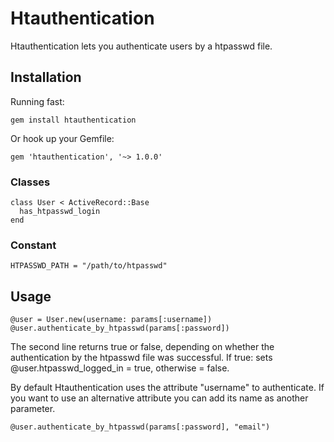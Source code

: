 Htauthentication
=============

Htauthentication lets you authenticate users by a htpasswd file.


Installation
-----------

Running fast:

    gem install htauthentication

Or hook up your Gemfile:

    gem 'htauthentication', '~> 1.0.0'
    

### Classes

    class User < ActiveRecord::Base
      has_htpasswd_login
    end
    
### Constant

    HTPASSWD_PATH = "/path/to/htpasswd"
     
    
Usage
-----------

    @user = User.new(username: params[:username])
    @user.authenticate_by_htpasswd(params[:password])
    
The second line returns true or false, depending on whether the authentication by the htpasswd 
file was successful. If true: sets @user.htpasswd_logged_in = true, otherwise = false.

By default Htauthentication uses the attribute "username" to authenticate. If you want 
to use an alternative attribute you can add its name as another parameter.

    @user.authenticate_by_htpasswd(params[:password], "email")



